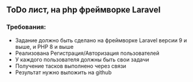 ## ToDo лист, на php фреймворке Laravel

### Требования:
- Задание должно быть сделано на фреймворке Laravel версии 9 и выше, и PHP 8 и выше
- Реализована Регистрация/Авторизация пользователей
- У каждого пользователя должны быть свои задачи
- Получение тасков выполнено через связи
- Результат нужно выложить на github

